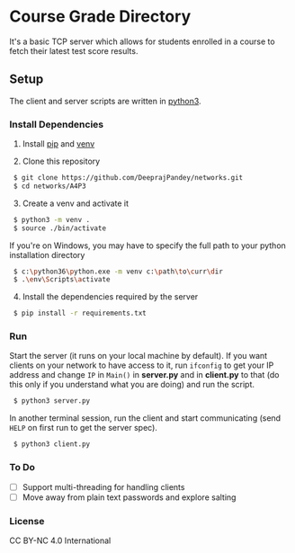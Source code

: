 # Course Grade Directory

It's a basic TCP server which allows for students enrolled in a course to fetch their latest test score results.

## Setup

The client and server scripts are written in [python3](https://www.python.org/downloads/).

### Install Dependencies
1. Install [pip](https://pip.pypa.io) and [venv](https://docs.python.org/3/library/venv.html)

2. Clone this repository
```sh
 $ git clone https://github.com/DeeprajPandey/networks.git
 $ cd networks/A4P3
```

3. Create a venv and activate it
```sh
 $ python3 -m venv .
 $ source ./bin/activate
```
If you're on Windows, you may have to specify the full path to your python installation directory
```sh
 $ c:\python36\python.exe -m venv c:\path\to\curr\dir
 $ .\env\Scripts\activate
```

4. Install the dependencies required by the server
```sh
 $ pip install -r requirements.txt
```

### Run

Start the server (it runs on your local machine by default).
If you want clients on your network to have access to it, run `ifconfig` to get your IP address and change `IP` in `Main()` in **server.py** and in **client.py** to that (do this only if you understand what you are doing) and run the script.
```sh
 $ python3 server.py
```

In another terminal session, run the client and start communicating (send `HELP` on first run to get the server spec).
```sh
 $ python3 client.py
```

### To Do
- [ ] Support multi-threading for handling clients
- [ ] Move away from plain text passwords and explore salting

### License
CC BY-NC 4.0 International
